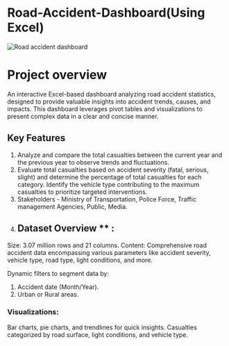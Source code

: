 # Road-Accident-Dashboard(Using Excel)

 ![Road accident dashboard ](https://github.com/user-attachments/assets/c89b2a91-4594-4c3b-ae4d-1546929a0ce5)

# Project overview
An interactive Excel-based dashboard analyzing road accident statistics, designed to provide valuable insights into accident trends, causes, and impacts. This dashboard leverages pivot tables and visualizations to present complex data in a clear and concise manner.

## Key Features
1. Analyze and compare the total casualties between the current year and the previous year to observe trends and fluctuations.
2. Evaluate total casualties based on accident severity (fatal, serious, slight) and determine the percentage of total casualties for each category. Identify the vehicle type contributing to the maximum casualties to prioritize targeted interventions.
3. Stakeholders - Ministry of Transportation, Police Force, Traffic management Agencies, Public, Media.
4. ## Dataset Overview ** : 
Size: 3.07 million rows and 21 columns.
Content: Comprehensive road accident data encompassing various parameters like accident severity, vehicle type, road type, light conditions, and more.

Dynamic filters to segment data by: 
1. Accident date (Month/Year).
2. Urban or Rural areas.

### Visualizations:

Bar charts, pie charts, and trendlines for quick insights.
Casualties categorized by road surface, light conditions, and vehicle type.



